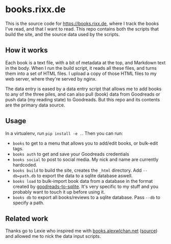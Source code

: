 # books.rixx.de

This is the source code for <https://books.rixx.de>, where I track the books I've read, and that I want to read.
This repo contains both the scripts that build the site, and the source data used by the scripts.

## How it works

Each book is a text file, with a bit of metadata at the top, and Markdown text in the body. When I run the build script,
it reads all these files, and turns them into a set of HTML files. I upload a copy of those HTML files to my web server,
where they're served by nginx.

The data entry is eased by a data entry script that allows me to add books to any of the three piles, and can also pull
(book) data from Goodreads or push data (my reading state) to Goodreads. But this repo and its contents are the primary
data source.

## Usage

In a virtualenv, run `pip install -e .`. Then you can run:

- `books` to get to a menu that allows you to add/edit books, or bulk-edit tags.
- `books auth` to get and save your Goodreads credentials
- `books social` to post to social media. My nick and name are currently hardcoded.
- `books build` to build the site, creates the `_html` directory. Add `--db=path.db` to export the data to a sqlite
  database aswell.
- `books load` to bulk-import book data from a database in the format created by
  [goodreads-to-sqlite](https://github.com/rixx/goodreads-to-sqlite). It's very specific to my stuff and you probably
  want to touch it up before using it.
- `books db` to export all books/reviews to a sqlite database. Pass ``--db`` to specify a path.

## Related work

Thanks go to Lexie who inspired me with [books.alexwlchan.net](https://books.alexwlchan.net/)
([source](https://git.alexwlchan.net/?a=summary&p=books.alexwlchan.net)) and allowed me to nick the data input scripts.
